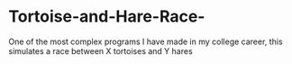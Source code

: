 # Tortoise-and-Hare-Race-
One of the most complex programs I have made in my college career, this simulates a race between X tortoises and Y hares
